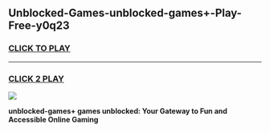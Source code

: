 
## Unblocked-Games-unblocked-games+-Play-Free-y0q23
<h3>
<a href="https://premium76.site?title=unblocked-games+&ref=23A">CLICK TO PLAY</a></h3>
<hr>

<h3>
<a href="https://premium76.site?title=unblocked-games+&ref=23A">CLICK 2 PLAY</a>
  
</h3>

<a href="https://premium76.site?title=unblocked-games+&ref=23A"><img src="https://clearcache.store/games.png"></a>


**unblocked-games+ games unblocked: Your Gateway to Fun and Accessible Online Gaming**
